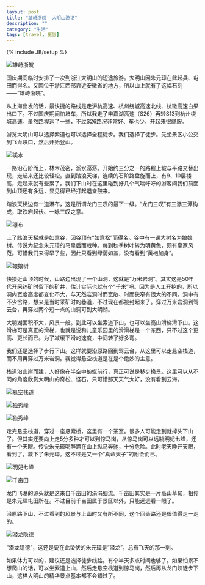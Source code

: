 ```yaml
---
layout: post
title: "雄峙浙皖——大明山游记"
description: ""
category: "生活"
tags: [travel, 摄影]
---
```

{% include JB/setup %}

![雄峙浙皖](http://i46.photobucket.com/albums/f136/bird_frank/DamingMountain/_IGP4811_zpsdb366291.jpg)

国庆期间临时安排了一次到浙江大明山的短途旅游。大明山因朱元璋在此起兵、屯田而得名。又因位于浙江西部靠近安徽省的地方，所以山上就有了这幅石刻——“雄峙浙皖”。

从上海出发的话，最快捷的路线是走沪杭高速、杭州绕城高速北线、杭徽高速白果出口下。不过国庆期间怕堵车，所以我走了申嘉湖高速（S26）再转S13到杭州绕城高速。虽然路程远了一些，不过S26路况非常好、车也少，开起来很舒服。

游览大明山可以选择索道也可以选择全程徒步。我们选择了徒步。先坐景区小公交到飞龙峡口，然后开始登山。

![溪水](http://i46.photobucket.com/albums/f136/bird_frank/DamingMountain/_IGP4769_zps9baa2cd6.jpg)

一路沿石阶而上，林木茂密，溪水潺潺。开始约三分之一的路程上坡与平路交替出现，走起来还比较轻松。直到踏浪天梯，连续的石阶路盘旋而上，有9、10层楼高，走起来就有些累了。我们下山时在这里碰到好几个气喘吁吁的游客问我们前面到山顶还有多远，显见得已经打起退堂鼓来。

踏浪天梯边有一道瀑布，这是所谓龙门三叹的最下一级。“龙门三叹”有三瀑三潭构成，取跌宕起伏、一咏三叹之意。

![瀑布](http://i46.photobucket.com/albums/f136/bird_frank/DamingMountain/_IGP4794_zps870cff0e.jpg)

上了踏浪天梯就是如意谷，因谷顶有“如意松”而得名。谷中有一课大树名为娘娘树。传说为纪念朱元璋的马皇后而栽种。每到秋季树叶转为明黄色，颇有皇家风范。可惜我们来得早了些，因此只看到绿荫如盖，没有看到“黄袍加身”。

![娘娘树](http://i46.photobucket.com/albums/f136/bird_frank/DamingMountain/_IGP4814_zpsd66bf370.jpg)

快接近山顶的时候，山路边出现了一个山洞，这就是“万米岩洞”。其实这是50年代开采钨矿时留下的矿井，估计实际也就有个“千米”吧。因为是人工开挖的，所以洞内宽度高度都变化不大，与天然岩洞时而宽敞、时而狭窄有很大的不同。洞中有不少岔路，想来是当时采矿时的巷道，不过现在都被封起来了。穿过万米岩洞到驾云台，再穿过两个短一点的山洞可到大明湖。

大明湖面积不大，风景一般。到此可以坐索道下山，也可以坐高山滑梯滑下山。这滑梯可是真正的滑梯，也就是说和儿童乐园里的滑滑梯是一个东西，只不过这个更高、更长而已。为了减缓下滑的速度，中间转了好多弯。

我们还是选择了步行下山。这样就要沿原路回到驾云台，从这里可以走悬空栈道，而不用再穿过万米岩洞。我觉得悬空栈道是在是个绝妙的主意。

栈道沿山崖而建，人好像在半空中蜿蜒前行，真正可说是移步换景。这里可以从不同的角度欣赏大明山的奇松、怪石。只可惜那天天气太好，没有看到云海。

![悬空栈道](http://i46.photobucket.com/albums/f136/bird_frank/DamingMountain/_IGP4911_zpsa74a34d7.jpg)

![独秀峰](http://i46.photobucket.com/albums/f136/bird_frank/DamingMountain/_IGP4882_zps6dc37807.jpg)

![独秀峰](http://i46.photobucket.com/albums/f136/bird_frank/DamingMountain/_IGP4894_zpsb95f53da.jpg)

走完悬空栈道，穿过一座悬索桥，这里有一个茶室。很多人可能走到就掉头下山了。但其实还要向上走5分多钟才可以到惊马岗，从惊马岗可以远眺明妃七峰，还有一个天眼。传说朱元璋喝醉酒在山上纵马奔驰，十分危险。此时老天睁开天眼，看到了，救下了朱元璋。这不过是又一个“真命天子”的附会而已。

![明妃七峰](http://i46.photobucket.com/albums/f136/bird_frank/DamingMountain/_IGP4934_zps1a7b8ddd.jpg)

![千亩田](http://i46.photobucket.com/albums/f136/bird_frank/DamingMountain/_IGP4939_zps5d2f8a4f.jpg)

龙门飞瀑的源头就是这来自千亩田的涓涓细流。千亩田其实是一片高山草甸，相传是朱元璋屯田所在。不过目前千亩田属于景区以外，只能远远看一眼了。

沿原路下山，不过看到的风景与上山时又有所不同，这个回头路还是很值得走一走的。

![潜龙隐德](http://i46.photobucket.com/albums/f136/bird_frank/DamingMountain/_IGP4945_zpsecd987d9.jpg)

“潜龙隐德”，这还是说在此蛰伏的朱元璋是“潜龙”，总有飞天的那一刻。

如果体力可以的，建议还是选择徒步线路。有个半天多点时间也够了。如果怕累不想爬山的话，可以坐索道上山，然后走悬空栈道到惊马岗，然后再从龙门峡徒步下山，这样大明山的精华景点基本都不会错过了。



